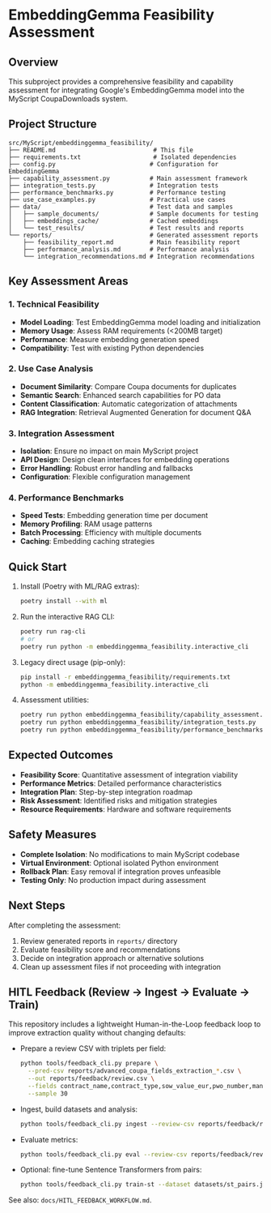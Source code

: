 # EmbeddingGemma Feasibility Assessment

## Overview

This subproject provides a comprehensive feasibility and capability assessment for integrating Google's EmbeddingGemma model into the MyScript CoupaDownloads system.

## Project Structure

```
src/MyScript/embeddinggemma_feasibility/
├── README.md                           # This file
├── requirements.txt                    # Isolated dependencies
├── config.py                          # Configuration for EmbeddingGemma
├── capability_assessment.py           # Main assessment framework
├── integration_tests.py               # Integration tests
├── performance_benchmarks.py          # Performance testing
├── use_case_examples.py               # Practical use cases
├── data/                              # Test data and samples
│   ├── sample_documents/              # Sample documents for testing
│   ├── embeddings_cache/              # Cached embeddings
│   └── test_results/                  # Test results and reports
└── reports/                           # Generated assessment reports
    ├── feasibility_report.md          # Main feasibility report
    ├── performance_analysis.md        # Performance analysis
    └── integration_recommendations.md # Integration recommendations
```

## Key Assessment Areas

### 1. Technical Feasibility

- **Model Loading**: Test EmbeddingGemma model loading and initialization
- **Memory Usage**: Assess RAM requirements (<200MB target)
- **Performance**: Measure embedding generation speed
- **Compatibility**: Test with existing Python dependencies

### 2. Use Case Analysis

- **Document Similarity**: Compare Coupa documents for duplicates
- **Semantic Search**: Enhanced search capabilities for PO data
- **Content Classification**: Automatic categorization of attachments
- **RAG Integration**: Retrieval Augmented Generation for document Q&A

### 3. Integration Assessment

- **Isolation**: Ensure no impact on main MyScript project
- **API Design**: Design clean interfaces for embedding operations
- **Error Handling**: Robust error handling and fallbacks
- **Configuration**: Flexible configuration management

### 4. Performance Benchmarks

- **Speed Tests**: Embedding generation time per document
- **Memory Profiling**: RAM usage patterns
- **Batch Processing**: Efficiency with multiple documents
- **Caching**: Embedding caching strategies

## Quick Start

1. Install (Poetry with ML/RAG extras):

   ```bash
   poetry install --with ml
   ```

2. Run the interactive RAG CLI:

   ```bash
   poetry run rag-cli
   # or
   poetry run python -m embeddinggemma_feasibility.interactive_cli
   ```

3. Legacy direct usage (pip-only):

   ```bash
   pip install -r embeddinggemma_feasibility/requirements.txt
   python -m embeddinggemma_feasibility.interactive_cli
   ```

4. Assessment utilities:

   ```bash
   poetry run python embeddinggemma_feasibility/capability_assessment.py
   poetry run python embeddinggemma_feasibility/integration_tests.py
   poetry run python embeddinggemma_feasibility/performance_benchmarks.py --generate-report
   ```

## Expected Outcomes

- **Feasibility Score**: Quantitative assessment of integration viability
- **Performance Metrics**: Detailed performance characteristics
- **Integration Plan**: Step-by-step integration roadmap
- **Risk Assessment**: Identified risks and mitigation strategies
- **Resource Requirements**: Hardware and software requirements

## Safety Measures

- **Complete Isolation**: No modifications to main MyScript codebase
- **Virtual Environment**: Optional isolated Python environment
- **Rollback Plan**: Easy removal if integration proves unfeasible
- **Testing Only**: No production impact during assessment

## Next Steps

After completing the assessment:

1. Review generated reports in `reports/` directory
2. Evaluate feasibility score and recommendations
3. Decide on integration approach or alternative solutions
4. Clean up assessment files if not proceeding with integration

## HITL Feedback (Review → Ingest → Evaluate → Train)

This repository includes a lightweight Human-in-the-Loop feedback loop to improve extraction quality without changing defaults:

- Prepare a review CSV with triplets per field:

  ```bash
  python tools/feedback_cli.py prepare \
    --pred-csv reports/advanced_coupa_fields_extraction_*.csv \
    --out reports/feedback/review.csv \
    --fields contract_name,contract_type,sow_value_eur,pwo_number,managed_by \
    --sample 30
  ```

- Ingest, build datasets and analysis:

  ```bash
  python tools/feedback_cli.py ingest --review-csv reports/feedback/review.csv --out-dir datasets/
  ```

- Evaluate metrics:

  ```bash
  python tools/feedback_cli.py eval --review-csv reports/feedback/review.csv --report-dir reports/feedback/
  ```

- Optional: fine-tune Sentence Transformers from pairs:

  ```bash
  python tools/feedback_cli.py train-st --dataset datasets/st_pairs.jsonl --output embeddinggemma_feasibility/models/st_custom_v1
  ```

See also: `docs/HITL_FEEDBACK_WORKFLOW.md`.
